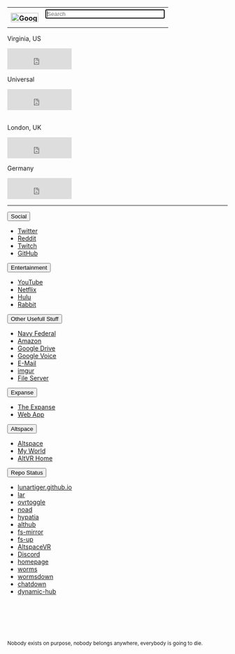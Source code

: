 <table>
	<tr>
		<th><a href='https://www.google.com/'><img src="https://lunartiger.github.io/homepage/img/Google.png" alt="Google" height="21" width="63"></a></th>
		<th>
			<form method="get" action="https://www.google.com/search">
				<input type="text" name="q" size="31" value="" placeholder="Search" autofocus>
			</form>
		</th>
	</tr>
</table>
<div class="clock center">
	<div class="clock leftside center">
		<p>Virginia, US</p>
		<iframe src="https://freesecure.timeanddate.com/clock/i6hjhu2u/n179/fn12/fs18/fc00be00/tc000/pct/ftb/bas2/bac006900/pa4/tt0/tw0/tm1/td2/th1/ta1/tb4" frameborder="0" width="147" height="48" allowTransparency="true"></iframe>
	</div>
	<div class="clock rightside center">
		<p>Universal</p>
		<iframe src="https://freesecure.timeanddate.com/clock/i6hjhu2u/n1440/fn12/fs18/fc00be00/tc000/pct/ftb/bas2/bac006900/pa4/tt0/tw0/tm1/td2/th1/ta1/tb4" frameborder="0" width="147" height="48" allowTransparency="true"></iframe>
	</div>
	<br>
	<div class="clock leftside center">
		<p>London, UK</p>
		<iframe src="https://freesecure.timeanddate.com/clock/i6hjhu2u/n136/fn12/fs18/fc00be00/tc000/pct/ftb/bas2/bac006900/pa4/tt0/tw0/tm1/td2/th1/ta1/tb4" frameborder="0" width="147" height="48" allowTransparency="true"></iframe>
	</div>
	<div class="clock rightside center">
		<p>Germany</p>
		<iframe src="https://freesecure.timeanddate.com/clock/i6hjhu2u/n37/fn12/fs18/fc00be00/tc000/pct/ftb/bas2/bac006900/pa4/tt0/tw0/tm1/td2/th1/ta1/tb4" frameborder="0" width="147" height="48" allowTransparency="true"></iframe>
	</div>
<hr />
<div class="encase">
	<button class="collapsible" id="social" data-parent="social" data-child="social-child">Social</button>
	<div id="social-child" class="innertext" data-parent="social">
		<nav>
			<ul>
				<li><a id="twitter" href="https://twitter.com" data-parent="social">Twitter</a></li>
				<li><a href="https://www.reddit.com/" data-parent="social">Reddit</a></li>
				<li><a href="https://www.twitch.tv" data-parent="social">Twitch</a></li>
				<li><a href="https://github.com" data-parent="social">GitHub</a></li>
			</ul>
		</nav>
	</div>
</div>
<div>
	<button class="collapsible" id="entertainment" data-parent="entertainment" data-child="entertainment-child">Entertainment</button>
	<div id="entertainment-child" class="innertext" data-parent="entertainment">
		<nav>
			<ul>
				<li><a id="youtube" href="https://www.youtube.com/feed/subscriptions" data-parent="entertainment">YouTube</a></li>
				<li><a id="netflix" href="https://www.netflix.com/browse" data-parent="entertainment">Netflix</a></li>
				<li><a id="hulu" href="https://www.hulu.com/" data-parent="entertainment">Hulu</a></li>
				<li><a id="rabbit" href="https://www.rabb.it" data-parent="entertainment">Rabbit</a></li>
			</ul>
		</nav>
	</div>
	<button class="collapsible" id="other" data-parent="other" data-child="other-child">Other Usefull Stuff</button>
	<div id="other-child" class="innertext" data-parent="other">
		<nav>
			<ul>
				<li><a id="navyfederal" href="https://www.navyfederal.org/" data-parent="other">Navy Federal</a></li>
				<li><a id="amazon" href="https://smile.amazon.com/" data-parent="other">Amazon</a></li>
				<li><a id="gdrive" href="https://drive.google.com/drive/my-drive" data-parent="other">Google Drive</a></li>
				<li><a id="gvoice" href="https://voice.google.com/messages" data-parent="other">Google Voice</a></li>
				<li><a id="email" href="https://outlook.live.com/owa/" data-parent="other">E-Mail</a></li>
				<li><a id="imgur" href="https://imgur.com/" data-parent="other">imgur</a></li>
				<li><a id="fileserver" href="http://lunar.zapto.org" data-parent="other">File Server</a></li>
			</ul>
		</nav>
	</div>
	<button class="collapsible" id="expanse" data-parent="expanse" data-child="expanse-child">Expanse</button>
	<div id="expanse-child" class="innertext" data-parent="expanse">
		<nav>
			<ul>
				<li><a id="theexpanse" href="https://theexpanse.app/">The Expanse</a></li>
				<li><a id="webapp" href="https://app.theexpanse.app/">Web App</a></li>
			</ul>
		</nav>
	</div>
	<button class="collapsible" id="altspace" data-parent="altspace" data-child="altspace-child">Altspace</button>
	<div id="altspace-child" class="innertext" data-parent="altspace">
		<nav>
			<ul>
				<li><a href="https://account.altvr.com/">Altspace</a></li>
				<li><a href="https://account.altvr.com/worlds/954689156213113037">My World</a></li>
				<li><a href="https://altspacevr.github.io/homepages/main-links.html">AltVR Home</a></li>
			</ul>
		</nav>
	</div>
	<button class="collapsible" id="repo" data-parent="repo" data-child="repo-child">Repo Status</button>
	<div id="repo-child" class="innertext" data-parent="repo">
		<nav>
			<ul class="navbar">
		<li class="navbar"><a href="https://github.com/LunarTiger/lunartiger.github.io/settings/pages/status">lunartiger.github.io</a></li>
		<li class="navbar"><a href="https://github.com/LunarTiger/lar/settings/pages/status">lar</a></li>
		<li class="navbar"><a href="https://github.com/LunarTiger/ovrtoggle/settings/pages/status">ovrtoggle</a></li>
		<li class="navbar"><a href="https://github.com/LunarTiger/noad/settings/pages/status">noad</a></li>
		<li class="navbar"><a href="https://github.com/LunarTiger/hypatia/settings/pages/status">hypatia</a></li>
		<li class="navbar"><a href="https://github.com/LunarTiger/althub/settings/pages/status">althub</a></li>
		<li class="navbar"><a href="https://github.com/LunarTiger/fs-mirror/settings/pages/status">fs-mirror</a></li>
		<li class="navbar"><a href="https://github.com/LunarTiger/fs-up/settings/pages/status">fs-up</a></li>
		<li class="navbar"><a href="https://github.com/LunarTiger/AltspaceVR/settings/pages/status">AltspaceVR</a></li>
		<li class="navbar"><a href="https://github.com/LunarTiger/Discord/settings/pages/status">Discord</a></li>
		<li class="navbar"><a href="https://github.com/LunarTiger/homepage/settings/pages/status">homepage</a></li>
		<li class="navbar"><a href="https://github.com/LunarTiger/worms/settings/pages/status">worms</a></li>
		<li class="navbar"><a href="https://github.com/LunarTiger/wormsdown/settings/pages/status">wormsdown</a></li>
		<li class="navbar"><a href="https://github.com/LunarTiger/chatdown/settings/pages/status">chatdown</a></li>
		<li class="navbar"><a href="https://github.com/LunarTiger/dynamic-hub/settings/pages/status">dynamic-hub</a></li>
	</ul>
		</nav>
	</div>
</div>
<hr style="height:75px; visibility:hidden;" />
<footer>
	<small>Nobody exists on purpose, nobody belongs anywhere, everybody is going to die.</small>
</footer>
